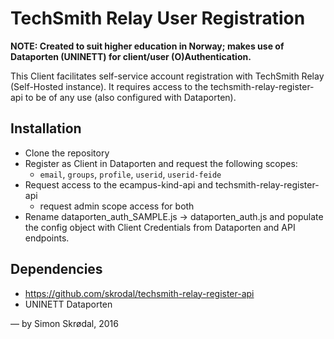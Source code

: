 # TechSmith Relay User Registration

**NOTE: Created to suit higher education in Norway; makes use of Dataporten (UNINETT) for client/user (O)Authentication.** 

This Client facilitates self-service account registration with TechSmith Relay (Self-Hosted instance). 
It requires access to the techsmith-relay-register-api to be of any use (also configured with Dataporten).

## Installation

- Clone the repository
- Register as Client in Dataporten and request the following scopes:
    - `email`, `groups`, `profile`, `userid`, `userid-feide`
- Request access to the ecampus-kind-api and techsmith-relay-register-api 
    - request admin scope access for both
- Rename dataporten_auth_SAMPLE.js -> dataporten_auth.js and populate the config object with Client Credentials from Dataporten and API endpoints.

## Dependencies

- https://github.com/skrodal/techsmith-relay-register-api
- UNINETT Dataporten

— by Simon Skrødal, 2016